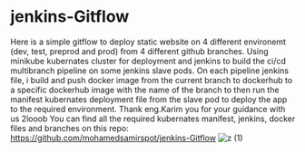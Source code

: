 # jenkins-Gitflow
Here is a simple gitflow to deploy static website on 4 different environemt (dev, test, preprod and prod) from 4 different github branches.
Using minikube kubernates cluster for deployment and jenkins to build the ci/cd multibranch pipeline on some jenkins slave pods.
On each pipeline jenkins file, i build and push docker image from the current branch to dockerhub to a specific dockerhub image with the name of the branch to then run the manifest kubernates deployment file from the slave pod to deploy the app to the required environment.
Thank eng.Karim you for your guidance with us 2looob
You can find all the required kubernates manifest, jenkins, docker files and branches on this repo: https://github.com/mohamedsamirspot/jenkins-Gitflow
![z (1)](https://github.com/mohamedsamirspot/jenkins-Gitflow/assets/71722372/bf76b16e-fb25-4274-aeb9-4b137067e488)


